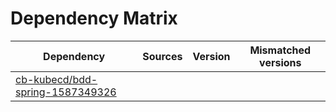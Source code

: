 # Dependency Matrix

Dependency | Sources | Version | Mismatched versions
---------- | ------- | ------- | -------------------
[cb-kubecd/bdd-spring-1587349326](https://github.com/cb-kubecd/bdd-spring-1587349326.git) |  | []() | 
